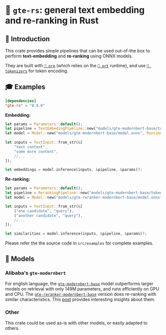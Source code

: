 # 🧲 `gte-rs`: general text embedding and re-ranking in Rust

## 💬 Introduction

This crate provides simple pipelines that can be used out-of-the box to perform **text-embedding** and **re-ranking** using ONNX models.

They are built with [`🧩 orp`](https://github.com/fbilhaut/orp) (which relies on the [`🦀 ort`](https://ort.pyke.io) runtime), and use [`🤗 tokenizers`](https://github.com/huggingface/tokenizers) for token encoding.


## 🎓 Examples

```toml
[dependencies]
"gte-rs" = "0.9.0"
```

**Embedding:**

```rust
let params = Parameters::default();
let pipeline = TextEmbedingPipeline::new("models/gte-modernbert-base/tokenizer.json", &params)?;
let model = Model::new("models/gte-modernbert-base/model.onnx", RuntimeParameters::default())?;
            
let inputs = TextInput::from_str(&[
    "text content", 
    "some more content",
    //...
]);

let embeddings = model.inference(inputs, &pipeline, &params)?;
```

**Re-ranking:**

```rust
let params = Parameters::default();
let pipeline = RerankingPipeline::new("models/gte-modernbert-base/tokenizer.json", &params)?;
let model = Model::new("models/gte-reranker-modernbert-base/model.onnx", RuntimeParameters::default())?;

let inputs = TextInput::from_str(&[
    ("one candidate", "query"),
    ("another candidate", "query"),
    //...
]);

let similarities = model.inference(inputs, &pipeline, &params)?;
```

Please refer the the source code in `src/examples` for complete examples.


## 🧬 Models

### Alibaba's `gte-modernbert`

For english language, the [`gte-modernbert-base`](https://huggingface.co/Alibaba-NLP/gte-modernbert-base) model outperforms larger models on retrieval with only 149M parameters, and runs efficiently on GPU and CPU. The [`gte-reranker-modernbert-base`](https://huggingface.co/Alibaba-NLP/gte-reranker-modernbert-base) version does re-ranking with similar characteristics. This [post](https://www.linkedin.com/feed/update/urn:li:activity:7287831390425870336/) provides interesting insights about them.

### Other

This crate could be used as-is with other models, or easily adapted to others.
